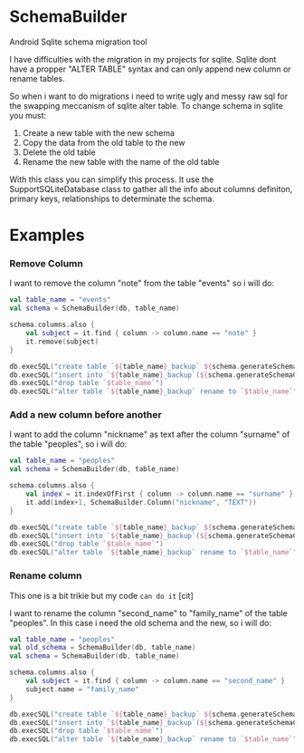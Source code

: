 # SchemaBuilder
Android Sqlite schema migration tool

I have difficulties with the migration in my projects for sqlite.
Sqlite dont have a propper "ALTER TABLE" syntax and can only append new column or rename tables.

So when i want to do migrations i need to write ugly and messy raw sql for the swapping meccanism of sqlite alter table.
To change schema in sqlite you must:
1. Create a new table with the new schema
2. Copy the data from the old table to the new
3. Delete the old table
4. Rename the new table with the name of the old table

With this class you can simplify this process.
It use the SupportSQLiteDatabase class to gather all the info about columns definiton, primary keys, relationships to determinate the schema.

# Examples
### Remove Column
I want to remove the column "note" from the table "events" so i will do:

```kotlin
val table_name = "events"
val schema = SchemaBuilder(db, table_name)

schema.columns.also {
    val subject = it.find { column -> column.name == "note" }
    it.remove(subject)
}

db.execSQL("create table `${table_name}_backup` ${schema.generateSchemaInfo()}")
db.execSQL("insert into `${table_name}_backup`(${schema.generateSchemaColumns()}) select ${schema.generateSchemaColumns()} from `$table_name`")
db.execSQL("drop table `$table_name`")
db.execSQL("alter table `${table_name}_backup` rename to `$table_name`")
```

### Add a new column before another
I want to add the column "nickname" as text after the column "surname" of the table "peoples", so i will do:

```kotlin
val table_name = "peoples"
val schema = SchemaBuilder(db, table_name)

schema.columns.also {
    val index = it.indexOfFirst { column -> column.name == "surname" }
    it.add(index+1, SchemaBuilder.Column("nickname", "TEXT"))
}

db.execSQL("create table `${table_name}_backup` ${schema.generateSchemaInfo()}")
db.execSQL("insert into `${table_name}_backup`(${schema.generateSchemaColumns()}) select ${schema.generateSchemaColumns()} from `$table_name`")
db.execSQL("drop table `$table_name`")
db.execSQL("alter table `${table_name}_backup` rename to `$table_name`")
```

### Rename column
This one is a bit trikie but my code `can do it` [cit]

I want to rename the column "second_name" to "family_name" of the table "peoples".
In this case i need the old schema and the new, so i will do:


```kotlin
val table_name = "peoples"
val old_schema = SchemaBuilder(db, table_name)
val schema = SchemaBuilder(db, table_name)

schema.columns.also {
    val subject = it.find { column -> column.name == "second_name" }
    subject.name = "family_name"
}

db.execSQL("create table `${table_name}_backup` ${schema.generateSchemaInfo()}")
db.execSQL("insert into `${table_name}_backup`(${schema.generateSchemaColumns()}) select ${old_schema.generateSchemaColumns()} from `$table_name`")
db.execSQL("drop table `$table_name`")
db.execSQL("alter table `${table_name}_backup` rename to `$table_name`")
```

